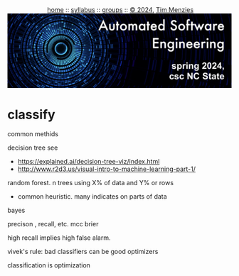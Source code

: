 <a name=top><br>
  <p align=center>&nbsp;<a href="/README.md#top">home</a> ::
  <a href="/docs/syllabus.md#top">syllabus</a> ::
  <a href="https://docs.google.com/spreadsheets/d/1YHZPRLfchksx541yaojJE_loOh2g4FaVKtrVcquoYIw/edit#gid=0">groups</a> ::
  <a href="/LICENSE.md#top">&copy;&nbsp;2024</a>, <a href="http:/timm.fyi">Tim Menzies</a><br>
  <a href="/README.md#top"><img width=600  
     src="/etc/img/ase24.png"></a></p>

# classify

common methids

decision tree see
- https://explained.ai/decision-tree-viz/index.html
- http://www.r2d3.us/visual-intro-to-machine-learning-part-1/

random forest. n trees using X% of data and Y% or rows
- common heuristic. many indicates on parts of data

bayes

precison , recall, etc. mcc brier

high recall implies high false alarm.

vivek's rule: bad classifiers can be good optimizers

classification is optimization 

